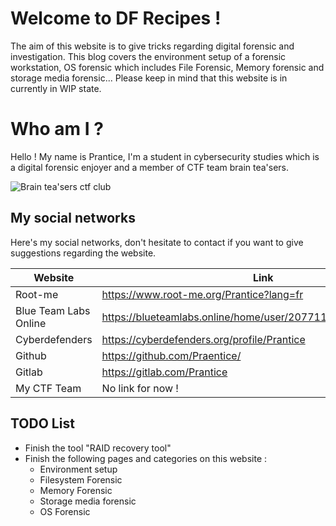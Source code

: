 # Welcome to DF Recipes !

The aim of this website is to give tricks regarding digital forensic and investigation.
This blog covers the environment setup of a forensic workstation, OS forensic which includes File Forensic, Memory forensic and storage media forensic...
Please keep in mind that this website is in currently in WIP state.

# Who am I ?
Hello ! My name is Prantice, I'm a student in cybersecurity studies which is a digital forensic enjoyer and a member of CTF team brain tea'sers.

![Brain tea'sers ctf club](../Ressources/Images/logo_brain_teasers.png)

## My social networks
Here's my social networks, don't hesitate to contact if you want to give suggestions regarding the website.

|Website|Link|
|-|-|
|Root-me|https://www.root-me.org/Prantice?lang=fr|
|Blue Team Labs Online|https://blueteamlabs.online/home/user/20771115c57e505dae4df5|
|Cyberdefenders|https://cyberdefenders.org/profile/Prantice|
|Github|https://github.com/Praentice/|
|Gitlab|https://gitlab.com/Prantice|
|My CTF Team|No link for now !|


## TODO List
- Finish the tool "RAID recovery tool"
- Finish the following pages and categories on this website : 
	- Environment setup
	- Filesystem Forensic
	- Memory Forensic
	- Storage media forensic
	- OS Forensic